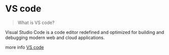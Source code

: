 # VS code

> What is VS code?

Visual Studio Code is a code editor redefined and optimized for building and
debugging modern web and cloud applications.

more info [VS code](https://flaviocopes.com/vscode/)
